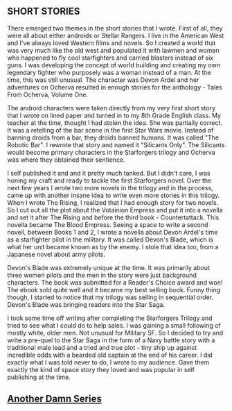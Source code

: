 ## SHORT STORIES

There emerged two themes in the short stories that I wrote. First of all, they were all about either androids or Stellar Rangers. I live in the American West and I've always loved Western films and novels. So I created a world that was very much like the old west and populated it with lawmen and women who happened to fly cool starfighters and carried blasters instead of six guns. I was developing the concept of world building and creating my own legendary fighter who purposely was a woman instead of a man. At the time, this was still unusual. The character was Devon Ardel and her adventures on Ocherva resulted in enough stories for the anthology - Tales From Ocherva, Volume One.

The android characters were taken directly from my very first short story that I wrote on lined paper and turned in to my 8th Grade English class. My teacher at the time, thought I had stolen the idea. She was partially correct. It was a retelling of the bar scene in the first Star Wars movie. Instead of banning droids from a bar, they droids banned humans. It was called "The Robotic Bar". I rewrote that story and named it "Silicants Only". The Silicants would become primary characters in the Starforgers trilogy and Ocherva was where they obtained their sentience.

I self published it and and it pretty much tanked. But I didn't care, I was honing my craft and ready to tackle the first Starforgers novel. Over the next few years I wrote two more novels in the trilogy and in the process, came up with another insane idea to write even more stories in this trilogy. When I wrote The Rising, I realized that I had enough story for two novels. So I cut out all the plot about the Votainion Empress and put it into a novella and set it after The Rising and before the third book - Countertattack. This novella became The Blood Empress. Seeing a space to write a second novell, between Books 1 and 2, I wrote a novella about Devon Ardel's time as a starfighter pilot in the military. It was called Devon's Blade, which is what her unit became known as by the enemy. I stole that idea too, from a Japanese novel about army pilots.

Devon's Blade was extremely unique at the time. It was primarily about three women pilots and the men in the story were just background characters. The book was submitted for a Reader's Choice award and won! The ebook sold quite well and it became my best selling book. Funny thing though, I started to notice that my trilogy was selling in sequential order. Devon's Blade was bringing readers into the Star Saga.

I took some time off writing after completing the Starforgers Trilogy and tried to see what I could do to help sales. I was gaining a small following of mostly white, older men. Not unusual for Military SF. So I decided to try and write a pre-quel to the Star Saga in the form of a Navy battle story with a traditional male lead and a tried and true plot - tiny ship up against incredible odds with a bearded old captain at the end of his career. I did exactly what I was told never to do, I wrote to my audience. Gave them exactly the kind of space story they loved and was popular in self publishing at the time.

## [Another Damn Series](another-damn-series.md)
